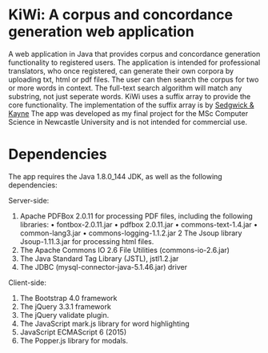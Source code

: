 # KiWi: A corpus and concordance generation web application

A web application in Java that provides corpus and concordance generation functionality to registered users. The application is intended for professional translators, who once registered, can generate their own corpora by uploading txt, html or pdf files. The user can then search the corpus for two or more words in context. The full-text search algorithm will match any substring, not just seperate words. KiWi uses a suffix array to provide the core functionality. The implementation of the suffix array is by [Sedgwick & Kayne](https://algs4.cs.princeton.edu/63suffix/SuffixArrayX.java.html) The app was developed as my final project for the MSc Computer Science in Newcastle University and is not intended for commercial use.

# Dependencies

The app requires the Java 1.8.0_144 JDK, as well as the following dependencies: 

Server-side:
1. Apache  PDFBox  2.0.11  for  processing  PDF  files,  including  the 
following libraries: 
  •  fontbox-2.0.11.jar 
  •  pdfbox 2.0.11.jar 
  •  commons-text-1.4.jar 
  •  common-lang3.jar 
  •  commons-logging-1.1.2.jar 
2  The Jsoup library Jsoup-1.11.3.jar for processing html files. 
3.  The Apache Commons IO 2.6 File Utilities (commons-io-2.6.jar) 
4.  The Java Standard Tag Library (JSTL), jstl1.2.jar 
5.  The  JDBC  (mysql-connector-java-5.1.46.jar)  driver  

Client-side: 
1.  The Bootstrap 4.0 framework 
2.  The jQuery 3.3.1 framework 
3.  The jQuery validate plugin.  
4.  The JavaScript mark.js library for word highlighting 
5.   JavaScript ECMAScript 6 (2015) 
6.  The Popper.js library for modals. 
